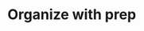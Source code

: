 # Organize with prep

<figure><img src="../../../../.gitbook/assets/SignInPageEditor.png" alt=""><figcaption></figcaption></figure>

<figure><img src="../../../../.gitbook/assets/SignInModalEditor.png" alt=""><figcaption></figcaption></figure>
